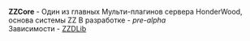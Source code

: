 **ZZCore** - Один из главных Мульти-плагинов сервера HonderWood, основа системы ZZ
В разработке - *pre-alpha*  
Зависимости - [ZZDLib](https://github.com/molocko/ZZDLib)

